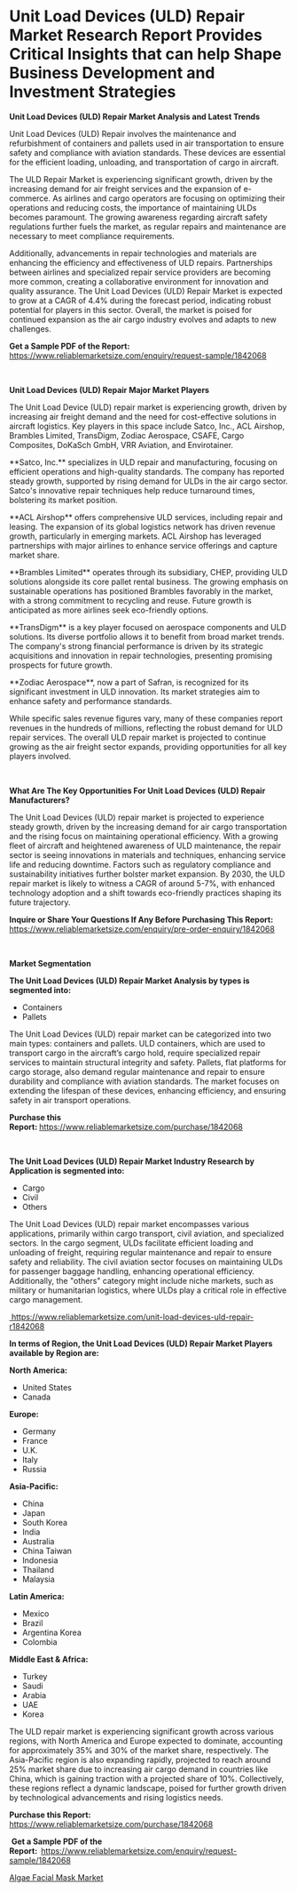 <p><h1>Unit Load Devices (ULD) Repair Market Research Report Provides Critical Insights that can help Shape Business Development and Investment Strategies</h1></p><p><strong>Unit Load Devices (ULD) Repair Market Analysis and Latest Trends</strong></p>
<p><p>Unit Load Devices (ULD) Repair involves the maintenance and refurbishment of containers and pallets used in air transportation to ensure safety and compliance with aviation standards. These devices are essential for the efficient loading, unloading, and transportation of cargo in aircraft.</p><p>The ULD Repair Market is experiencing significant growth, driven by the increasing demand for air freight services and the expansion of e-commerce. As airlines and cargo operators are focusing on optimizing their operations and reducing costs, the importance of maintaining ULDs becomes paramount. The growing awareness regarding aircraft safety regulations further fuels the market, as regular repairs and maintenance are necessary to meet compliance requirements.</p><p>Additionally, advancements in repair technologies and materials are enhancing the efficiency and effectiveness of ULD repairs. Partnerships between airlines and specialized repair service providers are becoming more common, creating a collaborative environment for innovation and quality assurance. The Unit Load Devices (ULD) Repair Market is expected to grow at a CAGR of 4.4% during the forecast period, indicating robust potential for players in this sector. Overall, the market is poised for continued expansion as the air cargo industry evolves and adapts to new challenges.</p></p>
<p><strong>Get a Sample PDF of the Report:&nbsp;</strong> <a href="https://www.reliablemarketsize.com/enquiry/request-sample/1842068?utm_campaign=2890&utm_medium=2&utm_source=Github&utm_content=ia&utm_term=26032025&utm_id=unit-load-devices-uld-repair">https://www.reliablemarketsize.com/enquiry/request-sample/1842068</a></p>
<p>&nbsp;</p>
<p><strong>Unit Load Devices (ULD) Repair Major Market Players</strong></p>
<p><p>The Unit Load Device (ULD) repair market is experiencing growth, driven by increasing air freight demand and the need for cost-effective solutions in aircraft logistics. Key players in this space include Satco, Inc., ACL Airshop, Brambles Limited, TransDigm, Zodiac Aerospace, CSAFE, Cargo Composites, DoKaSch GmbH, VRR Aviation, and Envirotainer.</p><p>**Satco, Inc.** specializes in ULD repair and manufacturing, focusing on efficient operations and high-quality standards. The company has reported steady growth, supported by rising demand for ULDs in the air cargo sector. Satco's innovative repair techniques help reduce turnaround times, bolstering its market position.</p><p>**ACL Airshop** offers comprehensive ULD services, including repair and leasing. The expansion of its global logistics network has driven revenue growth, particularly in emerging markets. ACL Airshop has leveraged partnerships with major airlines to enhance service offerings and capture market share.</p><p>**Brambles Limited** operates through its subsidiary, CHEP, providing ULD solutions alongside its core pallet rental business. The growing emphasis on sustainable operations has positioned Brambles favorably in the market, with a strong commitment to recycling and reuse. Future growth is anticipated as more airlines seek eco-friendly options.</p><p>**TransDigm** is a key player focused on aerospace components and ULD solutions. Its diverse portfolio allows it to benefit from broad market trends. The company's strong financial performance is driven by its strategic acquisitions and innovation in repair technologies, presenting promising prospects for future growth.</p><p>**Zodiac Aerospace**, now a part of Safran, is recognized for its significant investment in ULD innovation. Its market strategies aim to enhance safety and performance standards.</p><p>While specific sales revenue figures vary, many of these companies report revenues in the hundreds of millions, reflecting the robust demand for ULD repair services. The overall ULD repair market is projected to continue growing as the air freight sector expands, providing opportunities for all key players involved.</p></p>
<p>&nbsp;</p>
<p><strong>What Are The Key Opportunities For Unit Load Devices (ULD) Repair Manufacturers?</strong></p>
<p><p>The Unit Load Devices (ULD) repair market is projected to experience steady growth, driven by the increasing demand for air cargo transportation and the rising focus on maintaining operational efficiency. With a growing fleet of aircraft and heightened awareness of ULD maintenance, the repair sector is seeing innovations in materials and techniques, enhancing service life and reducing downtime. Factors such as regulatory compliance and sustainability initiatives further bolster market expansion. By 2030, the ULD repair market is likely to witness a CAGR of around 5-7%, with enhanced technology adoption and a shift towards eco-friendly practices shaping its future trajectory.</p></p>
<p><strong>Inquire or Share Your Questions If Any Before Purchasing This Report:</strong> <a href="https://www.reliablemarketsize.com/enquiry/pre-order-enquiry/1842068?utm_campaign=2890&utm_medium=2&utm_source=Github&utm_content=ia&utm_term=26032025&utm_id=unit-load-devices-uld-repair">https://www.reliablemarketsize.com/enquiry/pre-order-enquiry/1842068</a></p>
<p>&nbsp;</p>
<p><strong>Market Segmentation</strong></p>
<p><strong>The Unit Load Devices (ULD) Repair Market Analysis by types is segmented into:</strong></p>
<p><ul><li>Containers</li><li>Pallets</li></ul></p>
<p><p>The Unit Load Devices (ULD) repair market can be categorized into two main types: containers and pallets. ULD containers, which are used to transport cargo in the aircraft’s cargo hold, require specialized repair services to maintain structural integrity and safety. Pallets, flat platforms for cargo storage, also demand regular maintenance and repair to ensure durability and compliance with aviation standards. The market focuses on extending the lifespan of these devices, enhancing efficiency, and ensuring safety in air transport operations.</p></p>
<p><strong>Purchase this Report:&nbsp;</strong><a href="https://www.reliablemarketsize.com/purchase/1842068?utm_campaign=2890&utm_medium=2&utm_source=Github&utm_content=ia&utm_term=26032025&utm_id=unit-load-devices-uld-repair">https://www.reliablemarketsize.com/purchase/1842068</a></p>
<p>&nbsp;</p>
<p><strong>The Unit Load Devices (ULD) Repair Market Industry Research by Application is segmented into:</strong></p>
<p><ul><li>Cargo</li><li>Civil</li><li>Others</li></ul></p>
<p><p>The Unit Load Devices (ULD) repair market encompasses various applications, primarily within cargo transport, civil aviation, and specialized sectors. In the cargo segment, ULDs facilitate efficient loading and unloading of freight, requiring regular maintenance and repair to ensure safety and reliability. The civil aviation sector focuses on maintaining ULDs for passenger baggage handling, enhancing operational efficiency. Additionally, the "others" category might include niche markets, such as military or humanitarian logistics, where ULDs play a critical role in effective cargo management.</p></p>
<p><a href="https://www.reliablemarketsize.com/unit-load-devices-uld-repair-r1842068?utm_campaign=2890&utm_medium=2&utm_source=Github&utm_content=ia&utm_term=26032025&utm_id=unit-load-devices-uld-repair">&nbsp;https://www.reliablemarketsize.com/unit-load-devices-uld-repair-r1842068</a></p>
<p><strong>In terms of Region, the Unit Load Devices (ULD) Repair Market Players available by Region are:</strong></p>
<p>
    <p> <strong> North America: </strong>
        <ul>
            <li>United States</li>
            <li>Canada</li>
        </ul>
        </p> 
    <p> <strong> Europe: </strong>
        <ul>
            <li>Germany</li>
            <li>France</li>
            <li>U.K.</li>
            <li>Italy</li>
            <li>Russia</li>
        </ul>
        </p> 
    <p> <strong> Asia-Pacific: </strong>
        <ul>
            <li>China</li>
            <li>Japan</li>
            <li>South Korea</li>
            <li>India</li>
            <li>Australia</li>
            <li>China Taiwan</li>
            <li>Indonesia</li>
            <li>Thailand</li>
            <li>Malaysia</li>
        </ul>
        </p> 
    <p> <strong> Latin America: </strong>
        <ul>
            <li>Mexico</li>
            <li>Brazil</li>
            <li>Argentina Korea</li>
            <li>Colombia</li>
        </ul>
        </p> 
    <p> <strong> Middle East & Africa: </strong>
        <ul>
            <li>Turkey</li>
            <li>Saudi</li>
            <li>Arabia</li>
            <li>UAE</li>
            <li>Korea</li>
        </ul>
    </p>
    </p>
<p><p>The ULD repair market is experiencing significant growth across various regions, with North America and Europe expected to dominate, accounting for approximately 35% and 30% of the market share, respectively. The Asia-Pacific region is also expanding rapidly, projected to reach around 25% market share due to increasing air cargo demand in countries like China, which is gaining traction with a projected share of 10%. Collectively, these regions reflect a dynamic landscape, poised for further growth driven by technological advancements and rising logistics needs.</p></p>
<p><strong>Purchase this Report: </strong><a href="https://www.reliablemarketsize.com/purchase/1842068?utm_campaign=2890&utm_medium=2&utm_source=Github&utm_content=ia&utm_term=26032025&utm_id=unit-load-devices-uld-repair">https://www.reliablemarketsize.com/purchase/1842068</a></p>
<p>&nbsp;<strong>Get a Sample PDF of the Report:&nbsp;&nbsp;</strong><a href="https://www.reliablemarketsize.com/enquiry/request-sample/1842068?utm_campaign=2890&utm_medium=2&utm_source=Github&utm_content=ia&utm_term=26032025&utm_id=unit-load-devices-uld-repair">https://www.reliablemarketsize.com/enquiry/request-sample/1842068</a></p>
<p><strong></strong></p>
<p><p><a href="https://github.com/zanoligarav/Market-Research-Report-List-1/blob/main/algae-facial-mask-market.md?utm_campaign=2890&utm_medium=2&utm_source=Github&utm_content=ia&utm_term=26032025&utm_id=unit-load-devices-uld-repair">Algae Facial Mask Market</a></p></p>